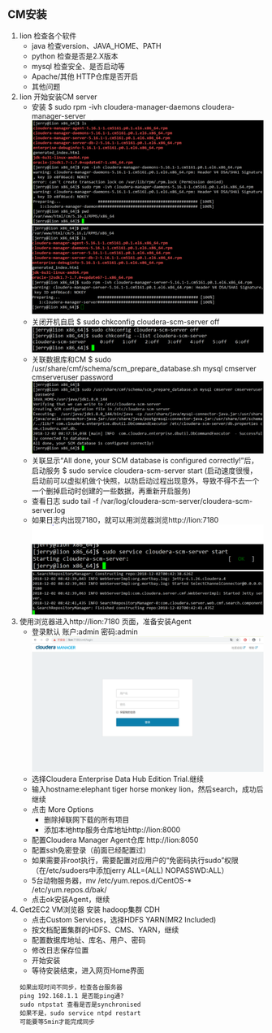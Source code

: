 ## CM安装

1. lion 检查各个软件
	- java 检查version、JAVA_HOME、PATH
	- python 检查是否是2.X版本
	- mysql 检查安全、是否启动等
	- Apache/其他 HTTP仓库是否开启
	- 其他问题
2. lion 开始安装CM server
	 - 安装 $ sudo rpm -ivh cloudera-manager-daemons cloudera-manager-server
	 ![daemons安装示例图](./setup_cloudera-manager-daemons.PNG)
	 ![server安装示例图](./setup_cloudera-manager-server.PNG)
	 - 关闭开机自启 $ sudo chkconfig cloudera-scm-server off 
	 ![关闭开机自启的示例图](./cloudera-scm-server_off.PNG)
	 - 关联数据库和CM $ sudo /usr/share/cmf/schema/scm_prepare_database.sh mysql cmserver cmserveruser password
	 ![关联数据库和CM的示例图](./scm_prepare_database.PNG)
	 - 关联显示“All done, your SCM database is configured correctly!”后，启动服务 $ sudo service cloudera-scm-server start (启动速度很慢，启动前可以虚拟机做个快照，以防启动过程出现意外，导致不得不去一个一个删掉启动时创建的一些数据，再重新开启服务)
	 - 查看日志 sudo tail -f /var/log/cloudera-scm-server/cloudera-scm-server.log
	 - 如果日志内出现7180，就可以用浏览器浏览http://lion:7180
	 ![CM_server启动的示例图1](./start_cloudera-scm-server_1.PNG)
	 ![CM_server启动的示例图2](./start_cloudera-scm-server_2.PNG)
3. 使用浏览器进入http://lion:7180 页面，准备安装Agent
	- 登录默认 账户:admin 密码:admin
	![Web界面截图](./web_login.PNG)
	- 选择Cloudera Enterprise Data Hub Edition Trial.继续
	- 输入hostname:elephant tiger horse monkey lion，然后search，成功后继续
	- 点击 More Options 
		- 删除掉联网下载的所有项目
		- 添加本地http服务仓库地址http://lion:8000
	- 配置Cloudera Manager Agent仓库 http://lion:8050
	- 配置ssh免密登录（前面已经配置过）
	- 如果需要非root执行，需要配置对应用户的“免密码执行sudo”权限（在/etc/sudoers中添加jerry   ALL=(ALL)       NOPASSWD:ALL）
	- 5台动物服务器，mv /etc/yum.repos.d/CentOS-* /etc/yum.repos.d/bak/
	- 点击ok安装Agent，继续
4. Get2EC2 VM浏览器 安装 hadoop集群 CDH
	- 点击Custom	Services，选择HDFS YARN(MR2 Included)
	- 按文档配置集群的HDFS、CMS、YARN，继续
	- 配置数据库地址、库名、用户、密码
	- 修改日志保存位置
	- 开始安装
	- 等待安装结束，进入网页Home界面
	```
	如果出现时间不同步，检查各台服务器
	ping 192.168.1.1 是否能ping通?
	sudo ntpstat 查看是否是synchronised
	如果不是，sudo service ntpd restart
	可能要等5min才能完成同步
	```
